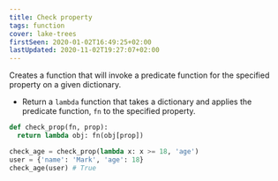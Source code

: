 ```yaml
---
title: Check property
tags: function
cover: lake-trees
firstSeen: 2020-01-02T16:49:25+02:00
lastUpdated: 2020-11-02T19:27:07+02:00
---
```


Creates a function that will invoke a predicate function for the specified property on a given dictionary.

- Return a `lambda` function that takes a dictionary and applies the predicate function, `fn` to the specified property.

```py
def check_prop(fn, prop):
  return lambda obj: fn(obj[prop])
```

```py
check_age = check_prop(lambda x: x >= 18, 'age')
user = {'name': 'Mark', 'age': 18}
check_age(user) # True
```
